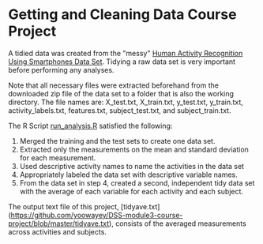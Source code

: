 # Getting and Cleaning Data Course Project

A tidied data was created from the "messy" [Human Activity Recognition Using Smartphones Data Set](http://archive.ics.uci.edu/ml/datasets/Human+Activity+Recognition+Using+Smartphones). Tidying a raw data set is very important before performing any analyses.

Note that all necessary files were extracted beforehand from the downloaded zip file of the data set to a folder that is also the working directory. The file names are: X_test.txt, X_train.txt, y_test.txt, y_train.txt, activity_labels.txt, features.txt, subject_test.txt, and subject_train.txt. 

The R Script [run_analysis.R](https://github.com/yoowayey/DSS-module3-course-project/blob/master/run_analysis.R) satisfied the following:

1. Merged the training and the test sets to create one data set.
2. Extracted only the measurements on the mean and standard deviation for each measurement.
3. Used descriptive activity names to name the activities in the data set
4. Appropriately labeled the data set with descriptive variable names.
5. From the data set in step 4, created a second, independent tidy data set with the average of each variable for each activity and each subject.


The output text file of this project, [tidyave.txt] (https://github.com/yoowayey/DSS-module3-course-project/blob/master/tidyave.txt), consists of the averaged measurements across activities and subjects.



